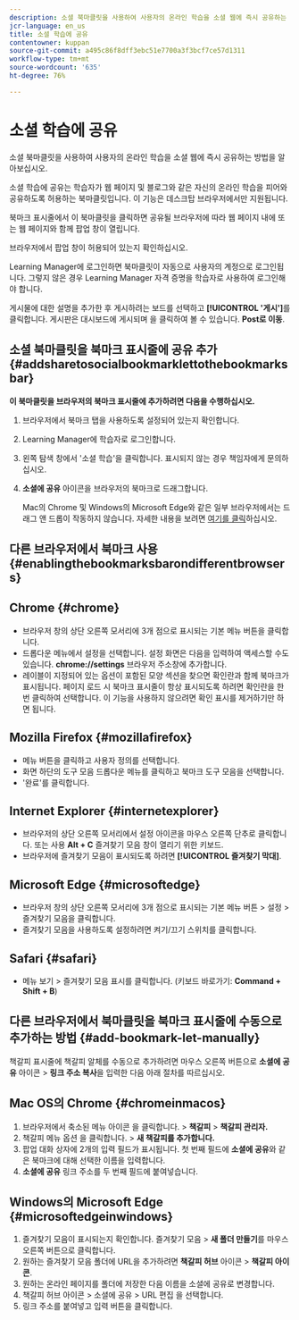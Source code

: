 ```yaml
---
description: 소셜 북마클릿을 사용하여 사용자의 온라인 학습을 소셜 웹에 즉시 공유하는 방법을 알아보십시오.
jcr-language: en_us
title: 소셜 학습에 공유
contentowner: kuppan
source-git-commit: a495c86f8dff3ebc51e7700a3f3bcf7ce57d1311
workflow-type: tm+mt
source-wordcount: '635'
ht-degree: 76%

---
```




# 소셜 학습에 공유

소셜 북마클릿을 사용하여 사용자의 온라인 학습을 소셜 웹에 즉시 공유하는 방법을 알아보십시오.

소셜 학습에 공유는 학습자가 웹 페이지 및 블로그와 같은 자신의 온라인 학습을 피어와 공유하도록 허용하는 북마클릿입니다. 이 기능은 데스크탑 브라우저에서만 지원됩니다.

북마크 표시줄에서 이 북마클릿을 클릭하면 공유될 브라우저에 따라 웹 페이지 내에 또는 웹 페이지와 함께 팝업 창이 열립니다.

<!--![](assets/share-to-social-popup-23.png)-->

브라우저에서 팝업 창이 허용되어 있는지 확인하십시오.

Learning Manager에 로그인하면 북마클릿이 자동으로 사용자의 계정으로 로그인됩니다. 그렇지 않은 경우 Learning Manager 자격 증명을 학습자로 사용하여 로그인해야 합니다.

게시물에 대한 설명을 추가한 후 게시하려는 보드를 선택하고 **[!UICONTROL &#39;게시&#39;]**&#x200B;를 클릭합니다. 게시판은 대시보드에 게시되며 을 클릭하여 볼 수 있습니다. **Post로 이동**.

## 소셜 북마클릿을 북마크 표시줄에 공유 추가 {#addsharetosocialbookmarklettothebookmarksbar}

**이 북마클릿을 브라우저의 북마크 표시줄에 추가하려면 다음을 수행하십시오.**

1. 브라우저에서 북마크 탭을 사용하도록 설정되어 있는지 확인합니다.
1. Learning Manager에 학습자로 로그인합니다.
1. 왼쪽 탐색 창에서 &#39;소셜 학습&#39;을 클릭합니다. 표시되지 않는 경우 책임자에게 문의하십시오.
1. **소셜에 공유** 아이콘을 브라우저의 북마크로 드래그합니다.

   Mac의 Chrome 및 Windows의 Microsoft Edge와 같은 일부 브라우저에서는 드래그 앤 드롭이 작동하지 않습니다. 자세한 내용을 보려면 [여기를 클릭](share-to-social.md#add%20bookmarkl-let%20manually)하십시오.

   <!--![](assets/bookmarklet-2.gif)-->

## 다른 브라우저에서 북마크 사용 {#enablingthebookmarksbarondifferentbrowsers}

## Chrome {#chrome}

* 브라우저 창의 상단 오른쪽 모서리에 3개 점으로 표시되는 기본 메뉴 버튼을 클릭합니다.
* 드롭다운 메뉴에서 설정을 선택합니다. 설정 화면은 다음을 입력하여 액세스할 수도 있습니다. **chrome://settings** 브라우저 주소창에 추가합니다.
* 레이블이 지정되어 있는 옵션이 포함된 모양 섹션을 찾으면 확인란과 함께 북마크가 표시됩니다. 페이지 로드 시 북마크 표시줄이 항상 표시되도록 하려면 확인란을 한 번 클릭하여 선택합니다. 이 기능을 사용하지 않으려면 확인 표시를 제거하기만 하면 됩니다.

## Mozilla Firefox {#mozillafirefox}

* 메뉴 버튼을 클릭하고 사용자 정의를 선택합니다.
* 화면 하단의 도구 모음 드롭다운 메뉴를 클릭하고 북마크 도구 모음을 선택합니다.
* &#39;완료&#39;를 클릭합니다.

## Internet Explorer {#internetexplorer}

* 브라우저의 상단 오른쪽 모서리에서 설정 아이콘을 마우스 오른쪽 단추로 클릭합니다. 또는 사용 **Alt + C** 즐겨찾기 모음 창이 열리기 위한 키보드.
* 브라우저에 즐겨찾기 모음이 표시되도록 하려면 **[!UICONTROL 즐겨찾기 막대]**.

## Microsoft Edge {#microsoftedge}

* 브라우저 창의 상단 오른쪽 모서리에 3개 점으로 표시되는 기본 메뉴 버튼 > 설정 > 즐겨찾기 모음을 클릭합니다.
* 즐겨찾기 모음을 사용하도록 설정하려면 켜기/끄기 스위치를 클릭합니다.

## Safari {#safari}

* 메뉴 보기 > 즐겨찾기 모음 표시를 클릭합니다. (키보드 바로가기: **Command + Shift + B**)

## 다른 브라우저에서 북마클릿을 북마크 표시줄에 수동으로 추가하는 방법 {#add-bookmark-let-manually}

책갈피 표시줄에 책갈피 알체를 수동으로 추가하려면 마우스 오른쪽 버튼으로 **소셜에 공유** 아이콘 > **링크 주소 복사**&#x200B;을 입력한 다음 아래 절차를 따르십시오.

## Mac OS의 Chrome {#chromeinmacos}

1. 브라우저에서 축소된 메뉴 아이콘 을 클릭합니다. >  **책갈피** > **책갈피 관리자.**
1. 책갈피 메뉴 옵션 을 클릭합니다. > **새 책갈피를 추가합니다.**
1. 팝업 대화 상자에 2개의 입력 필드가 표시됩니다. 첫 번째 필드에 **소셜에 공유**&#x200B;와 같은 북마크에 대해 선택한 이름을 입력합니다.
1. **소셜에 공유** 링크 주소를 두 번째 필드에 붙여넣습니다.

## Windows의 Microsoft Edge {#microsoftedgeinwindows}

1. 즐겨찾기 모음이 표시되는지 확인합니다. 즐겨찾기 모음 > **새 폴더 만들기**&#x200B;를 마우스 오른쪽 버튼으로 클릭합니다.
1. 원하는 즐겨찾기 모음 폴더에 URL을 추가하려면 **책갈피 허브** 아이콘 > **책갈피 아이콘**.
1. 원하는 온라인 페이지를 폴더에 저장한 다음 이름을 소셜에 공유로 변경합니다.
1. 책갈피 허브 아이콘 > 소셜에 공유 > URL 편집 을 선택합니다.
1. 링크 주소를 붙여넣고 입력 버튼을 클릭합니다.

